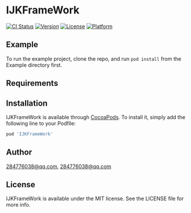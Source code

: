 # IJKFrameWork

[![CI Status](https://img.shields.io/travis/284776038@qq.com/IJKFrameWork.svg?style=flat)](https://travis-ci.org/284776038@qq.com/IJKFrameWork)
[![Version](https://img.shields.io/cocoapods/v/IJKFrameWork.svg?style=flat)](https://cocoapods.org/pods/IJKFrameWork)
[![License](https://img.shields.io/cocoapods/l/IJKFrameWork.svg?style=flat)](https://cocoapods.org/pods/IJKFrameWork)
[![Platform](https://img.shields.io/cocoapods/p/IJKFrameWork.svg?style=flat)](https://cocoapods.org/pods/IJKFrameWork)

## Example

To run the example project, clone the repo, and run `pod install` from the Example directory first.

## Requirements

## Installation

IJKFrameWork is available through [CocoaPods](https://cocoapods.org). To install
it, simply add the following line to your Podfile:

```ruby
pod 'IJKFrameWork'
```

## Author

284776038@qq.com, 284776038@qq.com

## License

IJKFrameWork is available under the MIT license. See the LICENSE file for more info.
